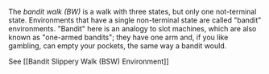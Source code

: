 The *bandit walk (BW)* is a walk with three states, but only one not-terminal state. Environments that have a single non-terminal state are called "bandit" environments. "Bandit" here is an analogy to slot machines, which are also known as "one-armed bandits"; they have one arm and, if you like gambling, can empty your pockets, the same way a bandit would. 

See [[Bandit Slippery Walk (BSW) Environment]]



